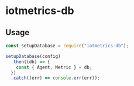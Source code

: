 # iotmetrics-db

## Usage

```js
const setupDatabase = require("iotmetrics-db");

setupDatabase(config)
  .then((db) => {
    const { Agent, Metric } = db;
  })
  .catch((err) => console.err(err));
```
